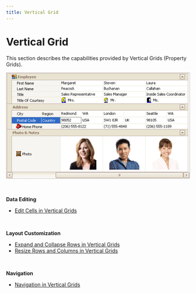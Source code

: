 ```yaml
---
title: Vertical Grid
---
```

# Vertical Grid
This section describes the capabilities provided by Vertical Grids (Property Grids).

![EndUser_Win_VertGrid](../images/img9064.png)

&nbsp;

**Data Editing**
* [Edit Cells in Vertical Grids](vertical-grid/edit-cells-in-vertical-grids.md)

&nbsp;

**Layout Customization**
* [Expand and Collapse Rows in Vertical Grids](vertical-grid/layout-customization/expand-and-collapse-rows-in-vertical-grids.md)
* [Resize Rows and Columns in Vertical Grids](vertical-grid/layout-customization/resize-rows-and-columns-in-vertical-grids.md)

&nbsp;

**Navigation**
* [Navigation in Vertical Grids](vertical-grid/navigation-in-vertical-grids.md)